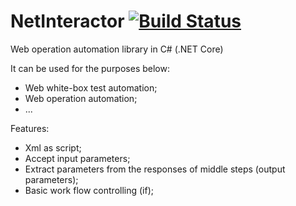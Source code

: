 # NetInteractor [![Build Status](https://travis-ci.org/kerryjiang/NetInteractor.svg?branch=master)](https://travis-ci.org/kerryjiang/NetInteractor)

Web operation automation library in C# (.NET Core)

It can be used for the purposes below:
* Web white-box test automation;
* Web operation automation;
* ...

Features:
* Xml as script;
* Accept input parameters;
* Extract parameters from the responses of middle steps (output parameters);
* Basic work flow controlling (if);